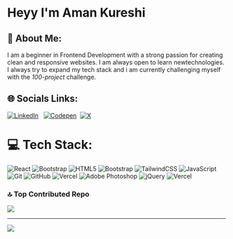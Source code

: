 # Heyy I'm Aman Kureshi
## 💫 About Me:
I am a beginner in Frontend Development with a strong passion for creating <br> clean  and responsive websites. I am always open to  learn newtechnologies.<br>I always try to expand my tech stack and i am currently challenging myself <br> with the <i>100-project </i> challenge.<br>


## 🌐 Socials Links:
[![LinkedIn](https://img.shields.io/badge/LinkedIn-%230077B5.svg?logo=linkedin&logoColor=white)](https://linkedin.com/in/aman-kureshi) &nbsp; [![Codepen](https://img.shields.io/badge/Codepen-000000?style=for-the-badge&logo=codepen&logoColor=white)](https://codepen.io/amankureshi786)   &nbsp;[![X](https://img.shields.io/badge/X-black.svg?logo=X&logoColor=white)](https://x.com/Kureshi_aman786)

# 💻 Tech Stack:
![React](https://img.shields.io/badge/react-%2320232a.svg?style=for-the-badge&logo=react&logoColor=%2361DAFB) ![Bootstrap](https://img.shields.io/badge/redux-%238511FA.svg?style=for-the-badge&logo=redux&logoColor=white) ![HTML5](https://img.shields.io/badge/html5-%23E34F26.svg?style=for-the-badge&logo=html5&logoColor=white) ![Bootstrap](https://img.shields.io/badge/bootstrap-%238511FA.svg?style=for-the-badge&logo=bootstrap&logoColor=white) ![TailwindCSS](https://img.shields.io/badge/tailwindcss-%2338B2AC.svg?style=for-the-badge&logo=tailwind-css&logoColor=white) ![JavaScript](https://img.shields.io/badge/javascript-%23323330.svg?style=for-the-badge&logo=javascript&logoColor=%23F7DF1E) <br>  ![Git](https://img.shields.io/badge/git-%23F05033.svg?style=for-the-badge&logo=git&logoColor=white) ![GitHub](https://img.shields.io/badge/github-%23121011.svg?style=for-the-badge&logo=github&logoColor=white) ![Vercel](https://img.shields.io/badge/vercel-%23000000.svg?style=for-the-badge&logo=vercel&logoColor=white) ![Adobe Photoshop](https://img.shields.io/badge/adobe%20photoshop-%2331A8FF.svg?style=for-the-badge&logo=adobe%20photoshop&logoColor=white) ![jQuery](https://img.shields.io/badge/jquery-%230769AD.svg?style=for-the-badge&logo=jquery&logoColor=white)  ![Vercel](https://img.shields.io/badge/render-%23000000.svg?style=for-the-badge&logo=render&logoColor=white)

### 🔝 Top Contributed Repo
![](https://github-contributor-stats.vercel.app/api?username=amankureshi&limit=5&theme=dark&combine_all_yearly_contributions=true)

---
[![](https://visitcount.itsvg.in/api?id=amankureshi&icon=0&color=0)](https://visitcount.itsvg.in)

<!-- Proudly created with GPRM ( https://gprm.itsvg.in ) -->
